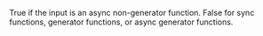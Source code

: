 True if the input is an async non-generator function. False for sync functions, generator functions, or async generator functions.

